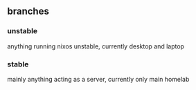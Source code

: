 ## branches
### unstable
anything running nixos unstable, currently desktop and laptop

### stable
mainly anything acting as a server, currently only main homelab
